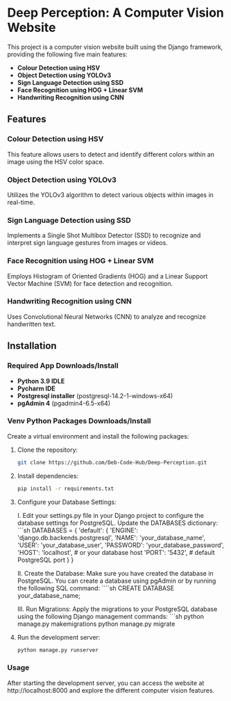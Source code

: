 # Deep Perception: A Computer Vision Website

This project is a computer vision website built using the Django framework, providing the following five main features:

- **Colour Detection using HSV**
- **Object Detection using YOLOv3**
- **Sign Language Detection using SSD**
- **Face Recognition using HOG + Linear SVM**
- **Handwriting Recognition using CNN**

## Features

### Colour Detection using HSV
This feature allows users to detect and identify different colors within an image using the HSV color space.

### Object Detection using YOLOv3
Utilizes the YOLOv3 algorithm to detect various objects within images in real-time.

### Sign Language Detection using SSD
Implements a Single Shot Multibox Detector (SSD) to recognize and interpret sign language gestures from images or videos.

### Face Recognition using HOG + Linear SVM
Employs Histogram of Oriented Gradients (HOG) and a Linear Support Vector Machine (SVM) for face detection and recognition.

### Handwriting Recognition using CNN
Uses Convolutional Neural Networks (CNN) to analyze and recognize handwritten text.

## Installation

### Required App Downloads/Install
- **Python 3.9 IDLE**
- **Pycharm IDE**
- **Postgresql installer** (postgresql-14.2-1-windows-x64)
- **pgAdmin 4** (pgadmin4-6.5-x64)

### Venv Python Packages Downloads/Install

Create a virtual environment and install the following packages:

1. Clone the repository:
   ```sh
   git clone https://github.com/Deb-Code-Hub/Deep-Perception.git
   
2. Install dependencies:
   ```sh
   pip install -r requirements.txt

3. Configure your Database Settings:
   
   I. Edit your settings.py file in your Django project to configure the database settings for PostgreSQL. Update the DATABASES dictionary:
         ```sh
         DATABASES = {
             'default': {
                 'ENGINE': 'django.db.backends.postgresql',
                 'NAME': 'your_database_name',
                 'USER': 'your_database_user',
                 'PASSWORD': 'your_database_password',
                 'HOST': 'localhost',  # or your database host
                 'PORT': '5432',       # default PostgreSQL port
                }
         }

   II. Create the Database: Make sure you have created the database in PostgreSQL. You can create a database using pgAdmin or by running the following SQL command:
         ````sh
         CREATE DATABASE your_database_name;

   III. Run Migrations: Apply the migrations to your PostgreSQL database using the following Django management commands:
         ```sh
         python manage.py makemigrations
         python manage.py migrate


5. Run the development server:
   ```sh
   python manage.py runserver

### Usage

After starting the development server, you can access the website at http://localhost:8000 and explore the different computer vision features.
   
